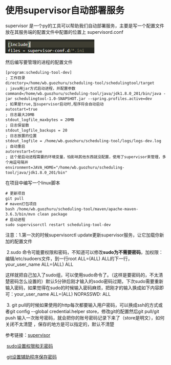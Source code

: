 # 使用supervisor自动部署服务

supervisor 是一个py的工具可以帮助我们自动部署服务，主要是写一个配置文件放在其服务端的配置文件中配置的位置上 supervisord.conf 

![](..\img\服务端指定的要管理的进程的配置文件放置处.png)

然后编写要管理的进程的配置文件

```
[program:scheduling-tool-dev]
; 工作目录
directory=/home/wb.guozhuru/scheduling-tool/schedulingtool/target
; java用jar方式启动进程，并配置参数
command=/home/wb.guozhuru/scheduling-tool/java/jdk1.8.0_201/bin/java -jar schedulingtool-1.0-SNAPSHOT.jar --spring.profiles.active=dev
; 如果是true,当supervisor启动时,程序将会自动启动
autostart=true
; 日志最大20MB
stdout_logfile_maxbytes = 20MB
; 日志保留数
stdout_logfile_backups = 20
; 日志放置的位置
stdout_logfile = /home/wb.guozhuru/scheduling-tool/logs/logs-dev.log
; 自动重启
autorestart=true
; 这个是启动进程需要的环境变量，怕影响其他东西就没配置，使用了supervisor来管理，多个用逗号隔开
environment=JAVA_HOME="/home/wb.guozhuru/scheduling-tool/java/jdk1.8.0_201/bin"
```

在项目中编写一个linux脚本

```
# 更新项目
git pull
# maven打包项目
bash /home/wb.guozhuru/scheduling-tool/maven/apache-maven-3.6.3/bin/mvn clean package
# 启动进程
sudo supervisorctl restart scheduling-tool-dev
```

注意：1.第一次的时候supervisorctl update更新supervisor服务，让它加载你新加的配置文件

​			2.sudo 命令可能要权限和密码，不知道可以修改**sudo为不需要密码**，加权限：编辑/etc/sudoers文件，到一行root ALL=(ALL)  ALL的下一行，your_user_name ALL=(ALL)  ALL

这样就把自己加入了sudo组，可以使用sudo命令了。（这样是要密码的，不太清楚密码怎么设置的）默认5分钟后刚才输入的sodo密码过期，下次sudo需要重新输入密码，如果觉得在sudo的时候输入密码麻烦，把刚才的输入换成如下内容即可：your_user_name ALL=(ALL) NOPASSWD: ALL

​			3. git pull的时候如果使用的http每次都要输入用户密码，可以换成ssh的方式或者git config --global credential.helper store，修改git的配置然后git pull/git push 输入一次账号密码，就会把你的账号密码记录下来了（store是明文），如何关闭不太清楚 ，保存的地方是可以指定的，默认不清楚

参考链接：[supervisor](https://juejin.im/entry/5c1f01616fb9a049cd543042)

​					[sudo设置权限和无密码](https://www.cnblogs.com/itech/archive/2009/08/07/1541017.html)

​					[git设置辅助程序保存密码](https://www.cnblogs.com/volnet/p/git-credentials.html)